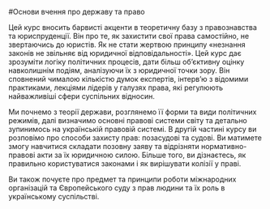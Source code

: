 #Основи вчення про державу та право

  <p>Цей курс вносить барвисті акценти в теоретичну базу з правознавства та юриспруденції. Він про те, як захистити свої права самостійно, не звертаючись до юристів.  Як не стати жертвою принципу «незнання законів не звільняє від юридичної відповідальності». Цей курс дає зрозуміти логіку політичних процесів, дати більш об’єктивну оцінку навколишнім подіям, аналізуючи їх з юридичної точки зору.
Він сповнений чималою кількістю думок експертів, інтерв’ю з відомими практиками, лекціями лідерів у галузях права, які регулюють найважливіші сфери суспільних відносин.</p>
  <p>Ми почнемо з теорії держави, розглянемо її форми та види політичних режимів, далі визначимо основні правові системи світу та детально зупинимось на українській правовій системі. В другій частині курсу ви розповімо про способи захисту прав: позасудові та судові. Ви матимете змогу навчитися складати позовну заяву та відрізняти нормативно-правові акти за їх юридичною силою. Більше того, ви дізнаєтесь, як правильно користуватися законами і як вирішувати колізії у праві.</p> 
  <p>Ви також почуєте про предмет та принципи роботи міжнародних організацій та Європейського суду з прав людини та їх роль в українському суспільстві.</p>